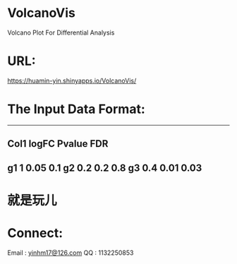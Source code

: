 # VolcanoVis
Volcano Plot For Differential Analysis

# URL:
https://huamin-yin.shinyapps.io/VolcanoVis/

# The Input Data Format:
-------------------------
Col1  logFC Pvalue  FDR 
-------------------------
g1  1 0.05  0.1
g2  0.2 0.2 0.8
g3  0.4 0.01  0.03
-------------------------

# 就是玩儿
# Connect:
Email : yinhm17@126.com
QQ : 1132250853
